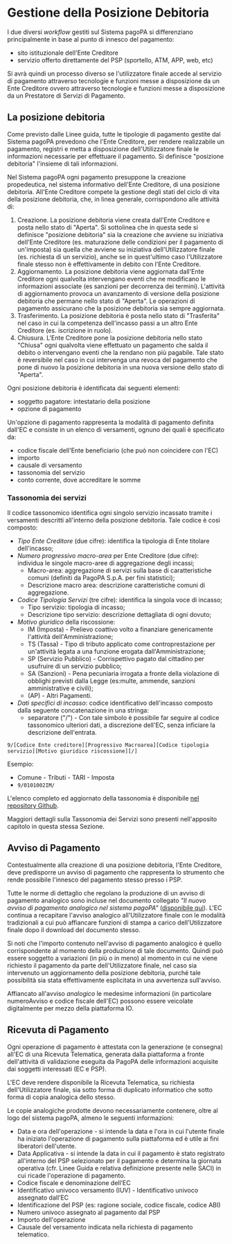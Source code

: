 # Gestione della Posizione Debitoria

I due diversi _workflow_ gestiti sul Sistema pagoPA si differenziano principalmente in base al punto di innesco del pagamento:

* sito istituzionale dell'Ente Creditore
* servizio offerto direttamente del PSP (sportello, ATM, APP, web, etc)

Si avrà quindi un processo diverso se l'utilizzatore finale accede al servizio di pagamento attraverso tecnologie e funzioni messe a disposizione da un Ente Creditore ovvero attraverso tecnologie e funzioni messe a disposizione da un Prestatore di Servizi di Pagamento.

## La posizione debitoria

Come previsto dalle Linee guida, tutte le tipologie di pagamento gestite dal Sistema pagoPA prevedono che l'Ente Creditore, per rendere realizzabile un pagamento, registri e metta a disposizione dell'Utilizzatore finale le informazioni necessarie per effettuare il pagamento. Si definisce "posizione debitoria" l'insieme di tali informazioni.

Nel Sistema pagoPA ogni pagamento presuppone la creazione propedeutica, nel sistema informativo dell'Ente Creditore, di una posizione debitoria. All'Ente Creditore compete la gestione degli stati del ciclo di vita della posizione debitoria, che, in linea generale, corrispondono alle attività di:

1. Creazione. La posizione debitoria viene creata dall'Ente Creditore e posta nello stato di "Aperta". Si sottolinea che in questa sede si definisce "posizione debitoria" sia la creazione che avviene su iniziativa dell'Ente Creditore (es. maturazione delle condizioni per il pagamento di un'imposta) sia quella che avviene su iniziativa dell'Utilizzatore finale (es. richiesta di un servizio), anche se in quest'ultimo caso l'Utilizzatore finale stesso non è effettivamente in debito con l'Ente Creditore.
2. Aggiornamento. La posizione debitoria viene aggiornata dall'Ente Creditore ogni qualvolta intervengano eventi che ne modificano le informazioni associate (es sanzioni per decorrenza dei termini). L'attività di aggiornamento provoca un avanzamento di versione della posizione debitoria che permane nello stato di "Aperta". Le operazioni di pagamento assicurano che la posizione debitoria sia sempre aggiornata.
3. Trasferimento. La posizione debitoria è posta nello stato di "Trasferita" nel caso in cui la competenza dell'incasso passi a un altro Ente Creditore (es. iscrizione in ruolo).
4. Chiusura. L'Ente Creditore pone la posizione debitoria nello stato "Chiusa" ogni qualvolta viene effettuato un pagamento che salda il debito o intervengano eventi che la rendano non più pagabile. Tale stato è reversibile nel caso in cui intervenga una revoca del pagamento che pone di nuovo la posizione debitoria in una nuova versione dello stato di "Aperta".

Ogni posizione debitoria è identificata dai seguenti elementi:

* soggetto pagatore: intestatario della posizione
* opzione di pagamento

Un'opzione di pagamento rappresenta la modalità di pagamento definita dall'EC e consiste in un elenco di versamenti, ognuno dei quali è specificato da:

* codice fiscale dell'Ente beneficiario (che può non coincidere con l'EC)
* importo
* causale di versamento
* tassonomia del servizio
* conto corrente, dove accreditare le somme

### Tassonomia dei servizi

Il codice tassonomico identifica ogni singolo servizio incassato tramite i versamenti descritti all'interno della posizione debitoria. Tale codice è così composto:

* _Tipo Ente Creditore_​ (​due cifre):​ identifica la tipologia di Ente titolare dell'incasso;
* _Numero progressivo macro-area_ per Ente Creditore ​(due cifre): individua le singole macro-aree di aggregazione degli incassi;
  * Macro-area: ​aggregazione di servizi sulla base di caratteristiche comuni (definiti da PagoPA S.p.A. per fini statistici);
  * Descrizione macro area: ​descrizione caratteristiche comuni di aggregazione.
* _Codice Tipologia Servizi_ ​(tre cifre): identifica la singola voce di incasso;
  * Tipo servizio:​ tipologia di incasso;
  * Descrizione tipo servizio:​ descrizione dettagliata di ogni dovuto;
* _Motivo giuridico_ della riscossione:
  * IM (Imposta) - Prelievo coattivo volto a finanziare genericamente l'attività dell'Amministrazione;
  * TS (Tassa) - Tipo di ​tributo applicato come controprestazione per un'attività legata a una funzione erogata dall'Amministrazione;
  * SP (Servizio Pubblico) - Corrispettivo pagato dal cittadino per usufruire di un servizio pubblico;
  * SA (Sanzioni) - Pena pecuniaria irrogata a fronte della violazione di obblighi previsti dalla Legge (es:multe, ammende, sanzioni amministrative e civili);
  * (AP) -​ Altri Pagamenti.
* _Dati specifici di incasso_: codice identificativo dell'incasso composto dalla seguente concatenazione in una stringa:
  * separatore ("/") - ​Con tale simbolo è possibile far seguire al codice tassonomico ulteriori dati, a discrezione dell'EC, senza inficiare la descrizione dell'entrata.

```
9/[Codice Ente creditore][Progressivo Macroarea][Codice tipologia servizio][Motivo giuridico riscossione][/]
```

Esempio:

* Comune - Tributi - TARI - Imposta
* `9/0101002IM/`

L'elenco completo ed aggiornato della tassonomia è disponibile [nel repository Github](https://github.com/pagopa/pagopa-api/tree/develop/taxonomy).

Maggiori dettagli sulla Tassonomia dei Servizi sono presenti nell'apposito capitolo in questa stessa Sezione.

## Avviso di Pagamento

Contestualmente alla creazione di una posizione debitoria, l'Ente Creditore, deve predisporre un avviso di pagamento che rappresenta lo strumento che rende possibile l'innesco del pagamento stesso presso i PSP.

Tutte le norme di dettaglio che regolano la produzione di un avviso di pagamento analogico sono incluse nel documento collegato _"Il nuovo avviso di pagamento analogico nel sistema pagoPA"_ ([disponibile qui](https://github.com/pagopa/lg-pagopa-docs/blob/master/documentazione_tecnica_collegata/documentazione_collegata/guidatecnica_avvisoanalogico_v2.2.1\_con_alleg.pdf)). L'EC continua a recapitare l'avviso analogico all'Utilizzatore finale con le modalità tradizionali a cui può affiancare funzioni di stampa a carico dell'Utilizzatore finale dopo il download del documento stesso.

Si noti che l'importo contenuto nell'avviso di pagamento analogico è quello corrispondente al momento della produzione di tale documento. Quindi può essere soggetto a variazioni (in più o in meno) al momento in cui ne viene richiesto il pagamento da parte dell'Utilizzatore finale, nel caso sia intervenuto un aggiornamento della posizione debitoria, purché tale possibilità sia stata effettivamente esplicitata in una avvertenza sull'avviso.

Affiancato all'avviso _analogico_ le medesime informazioni (in particolare numeroAvviso e codice fiscale dell'EC) possono essere veicolate digitalmente per mezzo della piattaforma IO.

## Ricevuta di Pagamento

Ogni operazione di pagamento è attestata con la generazione (e consegna) all'EC di una Ricevuta Telematica, generata dalla piattaforma a fronte dell'attività di validazione eseguita da PagoPA delle informazioni acquisite dai soggetti interessati (EC e PSP).

L'EC deve rendere disponibile la Ricevuta Telematica, su richiesta dell'Utilizzatore finale, sia sotto forma di duplicato informatico che sotto forma di copia analogica dello stesso.

Le copie analogiche prodotte devono necessariamente contenere, oltre al logo del sistema pagoPA, almeno le seguenti informazioni:

* Data e ora dell'operazione - si intende la data e l'ora in cui l'utente finale ha iniziato l'operazione di pagamento sulla piattaforma ed è utile ai fini liberatori dell'utente.
* Data Applicativa - si intende la data in cui il pagamento è stato registrato all'interno del PSP selezionato per il pagamento e determina la giornata operativa (cfr. Linee Guida e relativa definizione presente nelle SACI) in cui ricade l'operazione di pagamento.
* Codice fiscale e denominazione dell’EC
* Identificativo univoco versamento (IUV) - Identificativo univoco assegnato dall’EC
* Identificazione del PSP (es: ragione sociale, codice fiscale, codice ABI)
* Numero univoco assegnato al pagamento dal PSP
* Importo dell'operazione
* Causale del versamento indicata nella richiesta di pagamento telematico.
